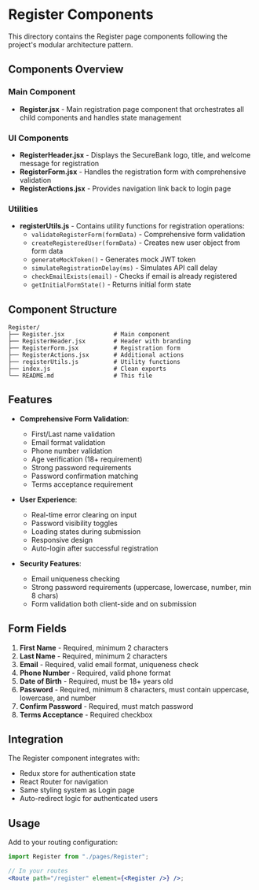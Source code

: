# Register Components

This directory contains the Register page components following the project's modular architecture pattern.

## Components Overview

### Main Component

-   **Register.jsx** - Main registration page component that orchestrates all child components and handles state management

### UI Components

-   **RegisterHeader.jsx** - Displays the SecureBank logo, title, and welcome message for registration
-   **RegisterForm.jsx** - Handles the registration form with comprehensive validation
-   **RegisterActions.jsx** - Provides navigation link back to login page

### Utilities

-   **registerUtils.js** - Contains utility functions for registration operations:
    -   `validateRegisterForm(formData)` - Comprehensive form validation
    -   `createRegisteredUser(formData)` - Creates new user object from form data
    -   `generateMockToken()` - Generates mock JWT token
    -   `simulateRegistrationDelay(ms)` - Simulates API call delay
    -   `checkEmailExists(email)` - Checks if email is already registered
    -   `getInitialFormState()` - Returns initial form state

## Component Structure

```
Register/
├── Register.jsx              # Main component
├── RegisterHeader.jsx        # Header with branding
├── RegisterForm.jsx          # Registration form
├── RegisterActions.jsx       # Additional actions
├── registerUtils.js          # Utility functions
├── index.js                  # Clean exports
└── README.md                 # This file
```

## Features

-   **Comprehensive Form Validation**:

    -   First/Last name validation
    -   Email format validation
    -   Phone number validation
    -   Age verification (18+ requirement)
    -   Strong password requirements
    -   Password confirmation matching
    -   Terms acceptance requirement

-   **User Experience**:

    -   Real-time error clearing on input
    -   Password visibility toggles
    -   Loading states during submission
    -   Responsive design
    -   Auto-login after successful registration

-   **Security Features**:
    -   Email uniqueness checking
    -   Strong password requirements (uppercase, lowercase, number, min 8 chars)
    -   Form validation both client-side and on submission

## Form Fields

1. **First Name** - Required, minimum 2 characters
2. **Last Name** - Required, minimum 2 characters
3. **Email** - Required, valid email format, uniqueness check
4. **Phone Number** - Required, valid phone format
5. **Date of Birth** - Required, must be 18+ years old
6. **Password** - Required, minimum 8 characters, must contain uppercase, lowercase, and number
7. **Confirm Password** - Required, must match password
8. **Terms Acceptance** - Required checkbox

## Integration

The Register component integrates with:

-   Redux store for authentication state
-   React Router for navigation
-   Same styling system as Login page
-   Auto-redirect logic for authenticated users

## Usage

Add to your routing configuration:

```jsx
import Register from "./pages/Register";

// In your routes
<Route path="/register" element={<Register />} />;
```
